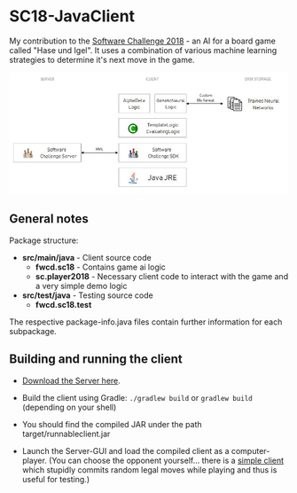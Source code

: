 # SC18-JavaClient

My contribution to the [Software Challenge 2018](http://www.software-challenge.de) - an AI for a board game called "Hase und Igel". It uses a combination of various machine learning strategies to determine it's next move in the game.

![Architecture](https://github.com/fwcd/SC18-JavaClient/blob/master/architecture.jpg?raw=true)

## General notes

Package structure:

* **src/main/java** - Client source code
    * **fwcd.sc18** - Contains game ai logic
    * **sc.player2018** - Necessary client code to interact with the game and a very simple demo logic
* **src/test/java** - Testing source code
    * **fwcd.sc18.test**

The respective package-info.java files contain further information for each subpackage.

## Building and running the client

* [Download the Server here](http://www.software-challenge.de/downloads/).

* Build the client using Gradle: `./gradlew build` or `gradlew build` (depending on your shell)

* You should find the compiled JAR under the path target/runnableclient.jar

* Launch the Server-GUI and load the compiled client as a computer-player.
  (You can choose the opponent yourself... there is a [simple client](http://www.software-challenge.de/downloads/)
  which stupidly commits random legal moves while playing and thus is useful for testing.)
